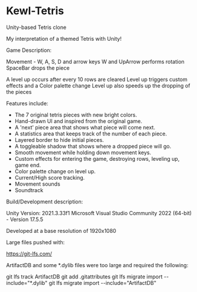 # Kewl-Tetris
Unity-based Tetris clone

My interpretation of a themed Tetris with Unity!

Game Description:

Movement - W, A, S, D and arrow keys
           W and UpArrow performs rotation
           SpaceBar drops the piece

A level up occurs after every 10 rows are cleared
Level up triggers custom effects and a Color palette change
Level up also speeds up the dropping of the pieces


Features include:

* The 7 original tetris pieces with new bright colors.
* Hand-drawn UI and inspired from the original game.
* A 'next' piece area that shows what piece will come next.
* A statistics area that keeps track of the number of each piece.
* Layered border to hide initial pieces.
* A toggleable shadow that shows where a dropped piece will go.
* Smooth movement while holding down movement keys.
* Custom effects for entering the game, destroying rows, leveling up, game end.
* Color palette change on level up.
* Current/High score tracking.
* Movement sounds
* Soundtrack

Build/Development description:

Unity Version: 2021.3.33f1
Microsoft Visual Studio Community 2022 (64-bit) - Version 17.5.5

Developed at a base resolution of 1920x1080

Large files pushed with:

https://git-lfs.com/

ArtifactDB and some *.dylib files were too large and required the following:

git lfs track ArtifactDB
git add .gitattributes
git lfs migrate import --include="*.dylib"
git lfs migrate import --include="ArtifactDB"
